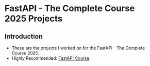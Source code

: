 # FastAPI - The Complete Course 2025 Projects

## Introduction

- These are the projects I worked on for the FastAPI - The Complete Course 2025. 
- Highly Recommended: [FastAPI Course](https://www.udemy.com/course/fastapi-the-complete-course/?couponCode=24T1MT11625BROW)
